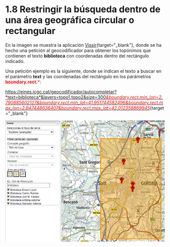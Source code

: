 # 1.8 Restringir la búsqueda dentro de una área geográfica circular o rectangular
En la imagen se muestra la aplicación [Vissir](http://srv.icgc.cat/vissir3/){target="_blank"}, donde se ha hecho una petición al geocodificador para obtener los topónimos que contienen el texto **biblioteca** con coordenadas dentro del rectángulo indicado.

Una petición ejemplo es la siguiente, donde se indican el texto a buscar en el parámetro **text** y las coordenadas del rectángulo en los parámetros <span style="color:red">**boundary.rect.***</span>: 

[https://eines.icgc.cat/geocodificador/autocompletar?*text=biblioteca*&layers=topo1,topo2&size=300<span style="color:red">*&boundary.rect.min_lon=2.790885602127&boundary.rect.min_lat=41.951744582496&boundary.rect.max_lon=2.847448636407&boundary.rect.max_lat=42.012358869945*</span>](https://eines.icgc.cat/geocodificador/autocompletar?text=biblioteca&layers=topo1,topo2&size=300&boundary.rect.min_lon=2.790885602127&boundary.rect.min_lat=41.951744582496&boundary.rect.max_lon=2.847448636407&boundary.rect.max_lat=42.012358869945){target="_blank"}


![](../img/cerca_rectangle.png)